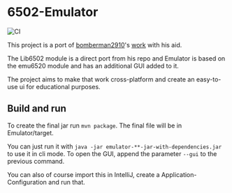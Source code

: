 # 6502-Emulator

![CI](https://github.com/LinusCDE/6502-Emulator/workflows/CI/badge.svg)

This project is a port of [bomberman2910](https://github.com/bomberman2910)'s [work](https://github.com/bomberman2910/6502Tests) with his aid.

The Lib6502 module is a direct port from his repo and Emulator is based on the emu6520 module and has an additional GUI added to it.

The project aims to make that work cross-platform and create an easy-to-use ui for educational purposes.

## Build and run

To create the final jar run `mvn package`. The final file will be in Emulator/target.

You can just run it with `java -jar emulator-**-jar-with-dependencies.jar` to use it in cli mode. To open the GUI, append the parameter `--gui` to the previous command.

You can also of course import this in IntelliJ, create a Application-Configuration and run that.
